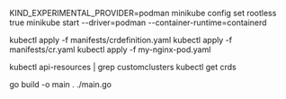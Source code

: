 KIND_EXPERIMENTAL_PROVIDER=podman
minikube config set rootless true
minikube start --driver=podman --container-runtime=containerd

kubectl apply -f manifests/crdefinition.yaml
kubectl apply -f manifests/cr.yaml
kubectl apply -f my-nginx-pod.yaml

kubectl api-resources | grep customclusters
kubectl get crds

go build -o main .
./main.go
